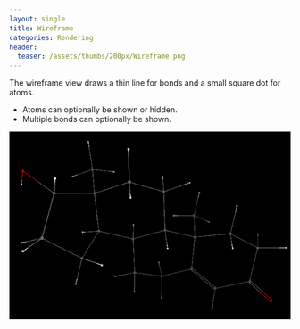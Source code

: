 ```yaml
---
layout: single
title: Wireframe
categories: Rendering
header:
  teaser: /assets/thumbs/200px/Wireframe.png
---
```




The wireframe view draws a thin line for bonds and a small square dot for atoms.



-   Atoms can optionally be shown or hidden.
-   Multiple bonds can optionally be shown.



![](/images/Wireframe.png)




